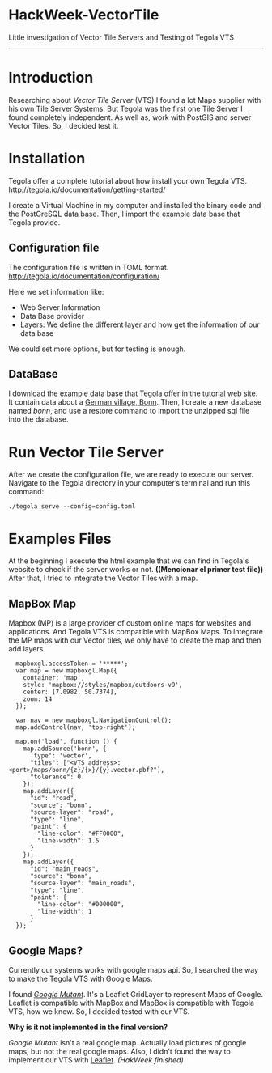 # HackWeek-VectorTile
Little investigation of Vector Tile Servers and Testing of Tegola VTS

---
# Introduction

Researching about *Vector Tile Server* (VTS) I found a lot Maps supplier with his own Tile Server Systems. But [Tegola](http://tegola.io/) was the first one Tile Server I found completely independent. As well as, work with PostGIS and server Vector Tiles. So, I decided test it.

# Installation
Tegola offer a complete tutorial about how install your own Tegola VTS. http://tegola.io/documentation/getting-started/

I create a Virtual Machine in my computer and installed the binary code and the PostGreSQL data base. Then, I import the example data base that Tegola provide.
## Configuration file
The configuration file is written in TOML format. http://tegola.io/documentation/configuration/

Here we set information like:
* Web Server Information
* Data Base provider
* Layers: We define the different layer and how get the information of our data base

We could set more options, but for testing is enough.

## DataBase
I download the example data base that Tegola offer in the tutorial web site. It contain data about a [German village, Bonn](https://s3-us-west-2.amazonaws.com/tegola/bonn_osm.sql.tgz).
Then, I create a new database named *bonn*, and use a restore command to import the unzipped sql file into the database.

# Run Vector Tile Server
After we create the configuration file, we are ready to execute our server.
Navigate to the Tegola directory in your computer’s terminal and run this command:
```
./tegola serve --config=config.toml
```

# Examples Files
At the beginning I execute the html example that we can find in Tegola's website to check if the server works or not. **((Mencionar el primer test file))**
After that, I tried to integrate the Vector Tiles with a map.
## MapBox Map
Mapbox (MP) is a large provider of custom online maps for websites and applications. And Tegola VTS is compatible with MapBox Maps.
To integrate the MP maps with our Vector tiles, we only have to create the map and then add layers.

```
  mapboxgl.accessToken = '*****';
  var map = new mapboxgl.Map({
    container: 'map',
    style: 'mapbox://styles/mapbox/outdoors-v9',
    center: [7.0982, 50.7374],
    zoom: 14
  });

  var nav = new mapboxgl.NavigationControl();
  map.addControl(nav, 'top-right');

  map.on('load', function () {
    map.addSource('bonn', {
      'type': 'vector',
      "tiles": ["<VTS_address>:<port>/maps/bonn/{z}/{x}/{y}.vector.pbf?"],
      "tolerance": 0
    });
    map.addLayer({
      "id": "road",
      "source": "bonn",
      "source-layer": "road",
      "type": "line",
      "paint": {
        "line-color": "#FF0000",
        "line-width": 1.5
      }
    });
    map.addLayer({
      "id": "main_roads",
      "source": "bonn",
      "source-layer": "main_roads",
      "type": "line",
      "paint": {
        "line-color": "#000000",
        "line-width": 1
      }
  });
```
## Google Maps?
Currently our systems works with google maps api. So, I searched the way to make the Tegola VTS with Google Maps.

I found *[Google Mutant](https://gitlab.com/IvanSanchez/Leaflet.GridLayer.GoogleMutant)*. It's a Leaflet GridLayer to represent Maps of Google.
Leaflet is compatible with MapBox and MapBox is compatible with Tegola VTS, how we know. So, I decided tested with our VTS.

**Why is it not implemented in the final version?**

*Google Mutant* isn't a real google map. Actually load pictures of google maps, but not the real google maps.
Also, I didn't found the way to implement our VTS with [Leaflet](https://leafletjs.com/reference-1.3.2.html#canvas). *(HakWeek finished)*



